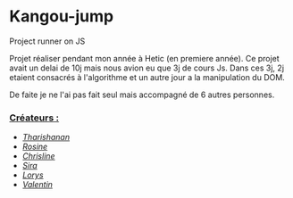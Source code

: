 # Kangou-jump
Project runner on JS

Projet réaliser pendant mon année à Hetic (en  premiere année).
Ce projet avait un delai de 10j mais nous avion eu que 3j de cours Js. Dans ces 3j, 2j etaient consacrés à l'algorithme et un autre jour a la manipulation du DOM.

De faite je ne l'ai pas fait seul mais accompagné de 6 autres personnes.

### <ins>Créateurs :</ins>

  - *[Tharishanan](https://github.com/ImThari)*
  - *[Rosine](https://github.com/Myakii)*
  - *[Chrisline](https://github.com/LinelinLove)*
  - *[Sira](https://github.com/siraKLG)*
  - *[Lorys](https://github.com/OrBital1650)*
  - *[Valentin](https://github.com/ValentinMachefaux)*
